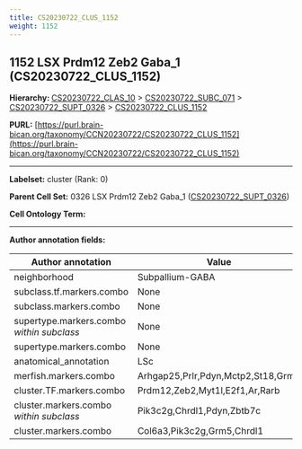 ```yaml
---
title: CS20230722_CLUS_1152
weight: 1152
---
```

## 1152 LSX Prdm12 Zeb2 Gaba_1 (CS20230722_CLUS_1152)
<b>Hierarchy: </b>
[CS20230722_CLAS_10](../CS20230722_CLAS_10) >
[CS20230722_SUBC_071](../CS20230722_SUBC_071) >
[CS20230722_SUPT_0326](../CS20230722_SUPT_0326) >
[CS20230722_CLUS_1152](../CS20230722_CLUS_1152)

**PURL:** [https://purl.brain-bican.org/taxonomy/CCN20230722/CS20230722_CLUS_1152](https://purl.brain-bican.org/taxonomy/CCN20230722/CS20230722_CLUS_1152)

---


**Labelset:** cluster (Rank: 0)

**Parent Cell Set:** 0326 LSX Prdm12 Zeb2 Gaba_1 ([CS20230722_SUPT_0326](../CS20230722_SUPT_0326))



**Cell Ontology Term:** 

[MARKER GENES.]: #


---

[TRANSFERRED ANNOTATIONS.]: #


[AUTHOR ANNOTATION FIELDS.]: #


**Author annotation fields:**

| Author annotation | Value |
|-------------------|-------|
|neighborhood|Subpallium-GABA|
|subclass.tf.markers.combo|None|
|subclass.markers.combo|None|
|supertype.markers.combo _within subclass_|None|
|supertype.markers.combo|None|
|anatomical_annotation|LSc|
|merfish.markers.combo|Arhgap25,Prlr,Pdyn,Mctp2,St18,Grm1|
|cluster.TF.markers.combo|Prdm12,Zeb2,Myt1l,E2f1,Ar,Rarb|
|cluster.markers.combo _within subclass_|Pik3c2g,Chrdl1,Pdyn,Zbtb7c|
|cluster.markers.combo|Col6a3,Pik3c2g,Grm5,Chrdl1|
